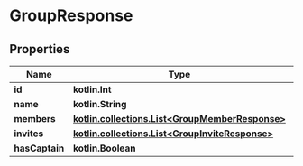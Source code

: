 
# GroupResponse

## Properties
Name | Type | Description | Notes
------------ | ------------- | ------------- | -------------
**id** | **kotlin.Int** |  |  [optional]
**name** | **kotlin.String** |  |  [optional]
**members** | [**kotlin.collections.List&lt;GroupMemberResponse&gt;**](GroupMemberResponse.md) |  |  [optional]
**invites** | [**kotlin.collections.List&lt;GroupInviteResponse&gt;**](GroupInviteResponse.md) |  |  [optional]
**hasCaptain** | **kotlin.Boolean** |  |  [optional]



